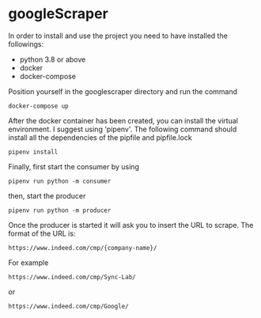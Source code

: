 # googleScraper

In order to install and use the project you need to have installed the followings:
- python 3.8 or above
- docker
- docker-compose

Position yourself in the googlescraper directory and run the command
```
docker-compose up
```

After the docker container has been created, you can install the virtual environment. I suggest using 'pipenv'. The following command should install all the dependencies of the pipfile and pipfile.lock
```
pipenv install
```

Finally, first start the consumer by using
```
pipenv run python -m consumer
```
then, start the producer
```
pipenv run python -m producer
```

Once the producer is started it will ask you to insert the URL to scrape. The format of the URL is:
```
https://www.indeed.com/cmp/{company-name}/
```
For example
```
https://www.indeed.com/cmp/Sync-Lab/
```
or
```
https://www.indeed.com/cmp/Google/
```

